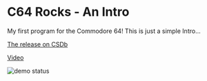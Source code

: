 # C64 Rocks - An Intro
My first program for the Commodore 64! This is just a simple Intro...

[The release on CSDb](https://csdb.dk/release/?id=218650)

[Video](https://youtu.be/6P5OneweN0A)

![demo status](https://user-images.githubusercontent.com/33787286/174848521-96ea0668-8380-434e-a7e0-e63a29c92d44.png)
